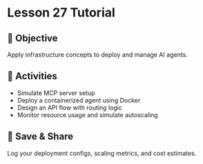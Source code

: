 # Lesson 27 Tutorial

## 🎯 Objective

Apply infrastructure concepts to deploy and manage AI agents.

## 🧩 Activities

- Simulate MCP server setup
- Deploy a containerized agent using Docker
- Design an API flow with routing logic
- Monitor resource usage and simulate autoscaling

## 💾 Save & Share

Log your deployment configs, scaling metrics, and cost estimates.
